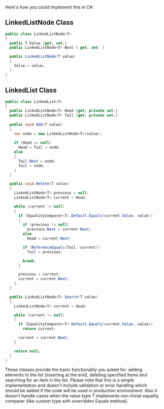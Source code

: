 ﻿Here's how you could implement this in C#:

## LinkedListNode Class
```C#
public class LinkedListNode<T> 
{
  public T Value {get; set;}
  public LinkedListNode<T> Next { get; set; }

  public LinkedListNode(T value)
  {
    Value = value;
  }
}
```
## LinkedList Class
```C#
public class LinkedList<T> 
{
  public LinkedListNode<T> Head {get; private set;}
  public LinkedListNode<T> Tail {get; private set;}
  
  public void Add(T value) 
  {
    var node = new LinkedListNode<T>(value);
  
    if (Head == null)
      Head = Tail = node;
    else
    {
      Tail.Next = node;
      Tail = node;
    }
  }

  public void Delete(T value) 
  {
    LinkedListNode<T> previous = null;
    LinkedListNode<T> current = Head;

    while (current != null)
    {
      if (EqualityComparer<T>.Default.Equals(current.Value, value))
      {
        if (previous != null)
          previous.Next = current.Next;
        else
          Head = current.Next;

        if (ReferenceEquals(Tail, current))
          Tail = previous;

        break;
      }

      previous = current;
      current = current.Next;
    }
  }

  public LinkedListNode<T> Search(T value) 
  {
    LinkedListNode<T> current = Head;

    while (current != null)
    {
      if (EqualityComparer<T>.Default.Equals(current.Value, value))
        return current;

      current = current.Next;
    }

    return null;
  }
}
```
These classes provide the basic functionality you asked for: adding elements to the list (inserting at the end), deleting specified items and searching for an item in the list. 
Please note that this is a simple implementation and doesn't include validation or error handling which should be added if the code will be used in production environment. Also it doesn’t handle cases when the value type T implements non-trivial equality comparer (like custom type with overridden Equals method).
